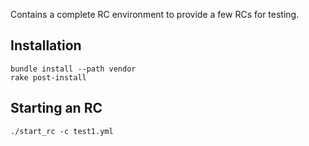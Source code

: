 
Contains a complete RC environment to provide a few RCs for testing.

Installation
------------

    bundle install --path vendor
    rake post-install

Starting an RC
--------------

    ./start_rc -c test1.yml
